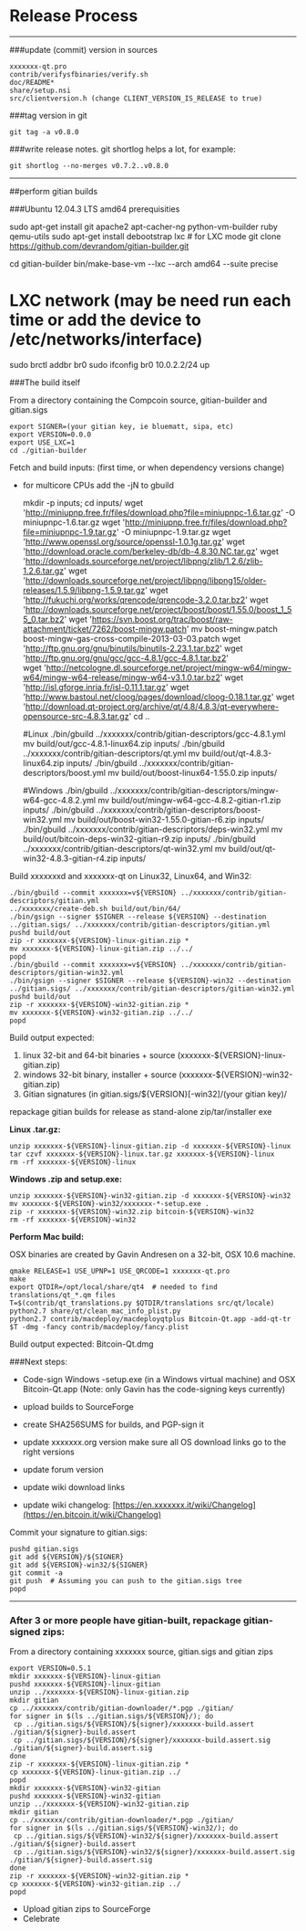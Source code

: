 Release Process
====================

* * *

###update (commit) version in sources


	xxxxxxx-qt.pro
	contrib/verifysfbinaries/verify.sh
	doc/README*
	share/setup.nsi
	src/clientversion.h (change CLIENT_VERSION_IS_RELEASE to true)

###tag version in git

	git tag -a v0.8.0

###write release notes. git shortlog helps a lot, for example:

	git shortlog --no-merges v0.7.2..v0.8.0

* * *

##perform gitian builds

###Ubuntu 12.04.3 LTS amd64 prerequisities

   sudo apt-get install git apache2 apt-cacher-ng python-vm-builder ruby qemu-utils
   sudo apt-get install debootstrap lxc # for LXC mode
   git clone https://github.com/devrandom/gitian-builder.git

   cd gitian-builder
   bin/make-base-vm --lxc --arch amd64 --suite precise

   # LXC network (may be need run each time or add the device to /etc/networks/interface)
   sudo brctl addbr br0
   sudo ifconfig br0 10.0.2.2/24 up

###The build itself

 From a directory containing the Compcoin source, gitian-builder and gitian.sigs
  
	export SIGNER=(your gitian key, ie bluematt, sipa, etc)
	export VERSION=0.0.0
	export USE_LXC=1
	cd ./gitian-builder

 Fetch and build inputs: (first time, or when dependency versions change)

 * for multicore CPUs add the -jN to gbuild

	mkdir -p inputs; cd inputs/
	wget 'http://miniupnp.free.fr/files/download.php?file=miniupnpc-1.6.tar.gz' -O miniupnpc-1.6.tar.gz
	wget 'http://miniupnp.free.fr/files/download.php?file=miniupnpc-1.9.tar.gz' -O miniupnpc-1.9.tar.gz
	wget 'http://www.openssl.org/source/openssl-1.0.1g.tar.gz'
	wget 'http://download.oracle.com/berkeley-db/db-4.8.30.NC.tar.gz'
	wget 'http://downloads.sourceforge.net/project/libpng/zlib/1.2.6/zlib-1.2.6.tar.gz'
        wget 'http://downloads.sourceforge.net/project/libpng/libpng15/older-releases/1.5.9/libpng-1.5.9.tar.gz'
	wget 'http://fukuchi.org/works/qrencode/qrencode-3.2.0.tar.bz2'
	wget 'http://downloads.sourceforge.net/project/boost/boost/1.55.0/boost_1_55_0.tar.bz2'
	wget 'https://svn.boost.org/trac/boost/raw-attachment/ticket/7262/boost-mingw.patch'
	mv boost-mingw.patch boost-mingw-gas-cross-compile-2013-03-03.patch
	wget 'http://ftp.gnu.org/gnu/binutils/binutils-2.23.1.tar.bz2'
	wget 'http://ftp.gnu.org/gnu/gcc/gcc-4.8.1/gcc-4.8.1.tar.bz2'	
	wget 'http://netcologne.dl.sourceforge.net/project/mingw-w64/mingw-w64/mingw-w64-release/mingw-w64-v3.1.0.tar.bz2'
	wget 'http://isl.gforge.inria.fr/isl-0.11.1.tar.gz'
	wget 'http://www.bastoul.net/cloog/pages/download/cloog-0.18.1.tar.gz'
	wget 'http://download.qt-project.org/archive/qt/4.8/4.8.3/qt-everywhere-opensource-src-4.8.3.tar.gz'
	cd ..

	#Linux
	./bin/gbuild ../xxxxxxx/contrib/gitian-descriptors/gcc-4.8.1.yml
 	mv build/out/gcc-4.8.1-linux64.zip inputs/
	./bin/gbuild ../xxxxxxx/contrib/gitian-descriptors/qt.yml
	mv build/out/qt-4.8.3-linux64.zip inputs/
	./bin/gbuild ../xxxxxxx/contrib/gitian-descriptors/boost.yml
        mv build/out/boost-linux64-1.55.0.zip inputs/

	#Windows
	./bin/gbuild ../xxxxxxx/contrib/gitian-descriptors/mingw-w64-gcc-4.8.2.yml
   mv build/out/mingw-w64-gcc-4.8.2-gitian-r1.zip inputs/
	./bin/gbuild ../xxxxxxx/contrib/gitian-descriptors/boost-win32.yml
	mv build/out/boost-win32-1.55.0-gitian-r6.zip inputs/
	./bin/gbuild ../xxxxxxx/contrib/gitian-descriptors/deps-win32.yml
	mv build/out/bitcoin-deps-win32-gitian-r9.zip inputs/
	./bin/gbuild ../xxxxxxx/contrib/gitian-descriptors/qt-win32.yml
	mv build/out/qt-win32-4.8.3-gitian-r4.zip inputs/

 Build xxxxxxxd and xxxxxxx-qt on Linux32, Linux64, and Win32:
  
	./bin/gbuild --commit xxxxxxx=v${VERSION} ../xxxxxxx/contrib/gitian-descriptors/gitian.yml
	../xxxxxxx/create-deb.sh build/out/bin/64/
	./bin/gsign --signer $SIGNER --release ${VERSION} --destination ../gitian.sigs/ ../xxxxxxx/contrib/gitian-descriptors/gitian.yml
	pushd build/out
	zip -r xxxxxxx-${VERSION}-linux-gitian.zip *
	mv xxxxxxx-${VERSION}-linux-gitian.zip ../../
	popd
	./bin/gbuild --commit xxxxxxx=v${VERSION} ../xxxxxxx/contrib/gitian-descriptors/gitian-win32.yml
	./bin/gsign --signer $SIGNER --release ${VERSION}-win32 --destination ../gitian.sigs/ ../xxxxxxx/contrib/gitian-descriptors/gitian-win32.yml
	pushd build/out
	zip -r xxxxxxx-${VERSION}-win32-gitian.zip *
	mv xxxxxxx-${VERSION}-win32-gitian.zip ../../
	popd

  Build output expected:

  1. linux 32-bit and 64-bit binaries + source (xxxxxxx-${VERSION}-linux-gitian.zip)
  2. windows 32-bit binary, installer + source (xxxxxxx-${VERSION}-win32-gitian.zip)
  3. Gitian signatures (in gitian.sigs/${VERSION}[-win32]/(your gitian key)/

repackage gitian builds for release as stand-alone zip/tar/installer exe

**Linux .tar.gz:**

	unzip xxxxxxx-${VERSION}-linux-gitian.zip -d xxxxxxx-${VERSION}-linux
	tar czvf xxxxxxx-${VERSION}-linux.tar.gz xxxxxxx-${VERSION}-linux
	rm -rf xxxxxxx-${VERSION}-linux

**Windows .zip and setup.exe:**

	unzip xxxxxxx-${VERSION}-win32-gitian.zip -d xxxxxxx-${VERSION}-win32
	mv xxxxxxx-${VERSION}-win32/xxxxxxx-*-setup.exe .
	zip -r xxxxxxx-${VERSION}-win32.zip bitcoin-${VERSION}-win32
	rm -rf xxxxxxx-${VERSION}-win32

**Perform Mac build:**

  OSX binaries are created by Gavin Andresen on a 32-bit, OSX 10.6 machine.

	qmake RELEASE=1 USE_UPNP=1 USE_QRCODE=1 xxxxxxx-qt.pro
	make
	export QTDIR=/opt/local/share/qt4  # needed to find translations/qt_*.qm files
	T=$(contrib/qt_translations.py $QTDIR/translations src/qt/locale)
	python2.7 share/qt/clean_mac_info_plist.py
	python2.7 contrib/macdeploy/macdeployqtplus Bitcoin-Qt.app -add-qt-tr $T -dmg -fancy contrib/macdeploy/fancy.plist

 Build output expected: Bitcoin-Qt.dmg

###Next steps:

* Code-sign Windows -setup.exe (in a Windows virtual machine) and
  OSX Bitcoin-Qt.app (Note: only Gavin has the code-signing keys currently)

* upload builds to SourceForge

* create SHA256SUMS for builds, and PGP-sign it

* update xxxxxxx.org version
  make sure all OS download links go to the right versions

* update forum version

* update wiki download links

* update wiki changelog: [https://en.xxxxxxx.it/wiki/Changelog](https://en.bitcoin.it/wiki/Changelog)

Commit your signature to gitian.sigs:

	pushd gitian.sigs
	git add ${VERSION}/${SIGNER}
	git add ${VERSION}-win32/${SIGNER}
	git commit -a
	git push  # Assuming you can push to the gitian.sigs tree
	popd

-------------------------------------------------------------------------

### After 3 or more people have gitian-built, repackage gitian-signed zips:

From a directory containing xxxxxxx source, gitian.sigs and gitian zips

	export VERSION=0.5.1
	mkdir xxxxxxx-${VERSION}-linux-gitian
	pushd xxxxxxx-${VERSION}-linux-gitian
	unzip ../xxxxxxx-${VERSION}-linux-gitian.zip
	mkdir gitian
	cp ../xxxxxxx/contrib/gitian-downloader/*.pgp ./gitian/
	for signer in $(ls ../gitian.sigs/${VERSION}/); do
	 cp ../gitian.sigs/${VERSION}/${signer}/xxxxxxx-build.assert ./gitian/${signer}-build.assert
	 cp ../gitian.sigs/${VERSION}/${signer}/xxxxxxx-build.assert.sig ./gitian/${signer}-build.assert.sig
	done
	zip -r xxxxxxx-${VERSION}-linux-gitian.zip *
	cp xxxxxxx-${VERSION}-linux-gitian.zip ../
	popd
	mkdir xxxxxxx-${VERSION}-win32-gitian
	pushd xxxxxxx-${VERSION}-win32-gitian
	unzip ../xxxxxxx-${VERSION}-win32-gitian.zip
	mkdir gitian
	cp ../xxxxxxx/contrib/gitian-downloader/*.pgp ./gitian/
	for signer in $(ls ../gitian.sigs/${VERSION}-win32/); do
	 cp ../gitian.sigs/${VERSION}-win32/${signer}/xxxxxxx-build.assert ./gitian/${signer}-build.assert
	 cp ../gitian.sigs/${VERSION}-win32/${signer}/xxxxxxx-build.assert.sig ./gitian/${signer}-build.assert.sig
	done
	zip -r xxxxxxx-${VERSION}-win32-gitian.zip *
	cp xxxxxxx-${VERSION}-win32-gitian.zip ../
	popd

- Upload gitian zips to SourceForge
- Celebrate 
